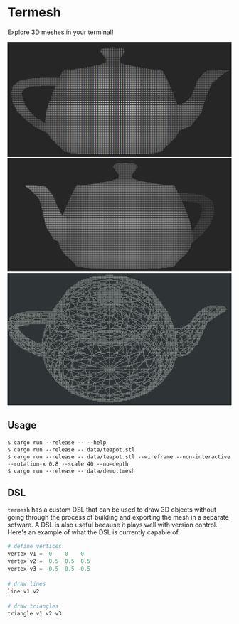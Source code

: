 # Termesh

Explore 3D meshes in your terminal!

![teapot1](images/teapot1.png)![teapot2](images/teapot2.png)![teapot3](images/teapot3.png)

## Usage

```shell
$ cargo run --release -- --help
$ cargo run --release -- data/teapot.stl
$ cargo run --release -- data/teapot.stl --wireframe --non-interactive --rotation-x 0.8 --scale 40 --no-depth
$ cargo run --release -- data/demo.tmesh
```

## DSL

`termesh` has a custom DSL that can be used to draw 3D objects without going
through the process of building and exporting the mesh in a separate sofware. A
DSL is also useful because it plays well with version control. Here's an example
of what the DSL is currently capable of.

```python
# define vertices
vertex v1 =  0    0    0
vertex v2 =  0.5  0.5  0.5
vertex v3 = -0.5 -0.5 -0.5

# draw lines
line v1 v2

# draw triangles
triangle v1 v2 v3
```
